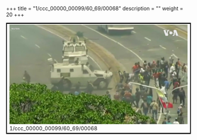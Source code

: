 +++
title = "1/ccc_00000_00099/60_69/00068"
description = ""
weight = 20
+++

<table style="border:2px solid black;max-width:800px;max-height:800px;" 
><tr><td>
<img class="center-fit-jpg"
src="/jpg_/aaa_20190430_NxaOmWaI8sI_00067.jpg">
1/ccc_00000_00099/60_69/00068
</img></td></tr></table>
